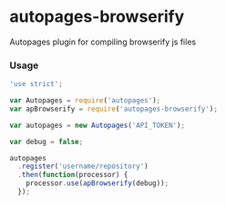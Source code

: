 autopages-browserify
====================

Autopages plugin for compiling browserify js files



### Usage

```js
'use strict';

var Autopages = require('autopages');
var apBrowserify = require('autopages-browserify');

var autopages = new Autopages('API_TOKEN');

var debug = false;

autopages
  .register('username/repository')
  .then(function(processor) {
    processor.use(apBrowserify(debug));
  });

```
